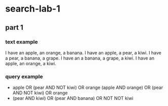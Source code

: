 # search-lab-1

## part 1

### text example

I have an apple, an orange, a banana. I have an apple, a pear, a kiwi. I have a pear, a banana, a
grape. I have an a banana, a grape, a kiwi. I have an apple, an orange, a kiwi.

### query example

- apple OR (pear AND NOT kiwi) OR orange (apple AND orange) OR (pear AND NOT kiwi) OR orange
- (pear AND kiwi) OR (pear AND banana) OR NOT NOT kiwi
